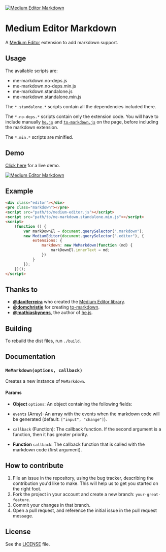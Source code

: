 [![Medium Editor Markdown](http://i.imgur.com/xb6JPkv.png)](http://ionicabizau.github.io/medium-editor-markdown/)

# Medium Editor Markdown
A [Medium Editor](https://github.com/daviferreira/medium-editor) extension to add markdown support.

## Usage

The available scripts are:

 - me-markdown.no-deps.js
 - me-markdown.no-deps.min.js
 - me-markdown.standalone.js
 - me-markdown.standalone.min.js

The `*.standalone.*` scripts contain all the dependencies included there.

The `*.no-deps.*` scripts contain only the extension code. You will have to include manually [`he.js`](https://github.com/mathiasbynens/he) and [`to-markdown.js`](https://github.com/domchristie/to-markdown) on the page, before including the markdown extension.

The `*.min.*` scripts are minified.

## Demo
[Click here](http://ionicabizau.github.io/medium-editor-markdown) for a live demo.

[![Medium Editor Markdown](http://i.imgur.com/t1taWY0.jpg)](http://ionicabizau.github.io/medium-editor-markdown)

## Example
```html
<div class="editor"></div>
<pre class="markdown"></pre>
<script src="path/to/medium-editor.js"></script>
<script src="path/to/me-markdown.standalone.min.js"></script>
<script>
    (function () {
        var markDownEl = document.querySelector(".markdown");
        new MediumEditor(document.querySelector(".editor"), {
            extensions: {
                markdown: new MeMarkdown(function (md) {
                    markDownEl.innerText = md;
                })
            }
        });
    })();
</script>
```

## Thanks to
 - [**@daviferreira**](https://github.com/daviferreira/) who created the [Medium Editor library](https://github.com/daviferreira/medium-editor).
 - [**@domchristie**](https://github.com/domchristie/) for creating [to-markdown](https://github.com/domchristie/to-markdown).
 - [**@mathiasbynens**](https://github.com/mathiasbynens/), the author of [he.js](https://github.com/mathiasbynens/he).

## Building
To rebuild the dist files, run `./build`.

## Documentation
### `MeMarkdown(options, callback)`
Creates a new instance of `MeMarkdown`.

#### Params
- **Object** `options`: An object containing the following fields:
 - `events` (Array): An array with the events when the markdown code will be generated (default: `["input", "change"]`).
 - `callback` (Function): The callback function. If the second argument is a function, then it has greater priority.

- **Function** `callback`: The callback function that is called with the markdown code (first argument).

## How to contribute
1. File an issue in the repository, using the bug tracker, describing the
   contribution you'd like to make. This will help us to get you started on the
   right foot.
2. Fork the project in your account and create a new branch:
   `your-great-feature`.
3. Commit your changes in that branch.
4. Open a pull request, and reference the initial issue in the pull request
   message.

## License
See the [LICENSE](./LICENSE) file.

